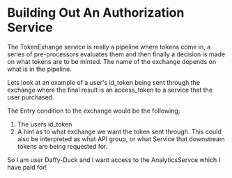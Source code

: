 # Building Out An Authorization Service

The TokenExhange service is really a pipeline where tokens come in, a series of pre-processors evaluates them and then finally a decision is made on what tokens are to be minted.  The name of the exchange depends on what is in the pipeline.

Lets look at an example of a user's id_token being sent through the exchange where the final result is an access_token to a service that the user purchased.

The Entry condition to the exchange would be the following;
1. The users id_token
2. A hint as to what exchange we want the token sent through.  This could also be interpreted as what API group, or what Service that downstream tokens are being requested for.

So I am user Daffy-Duck and I want access to the AnalyticsServce which I have paid for!

